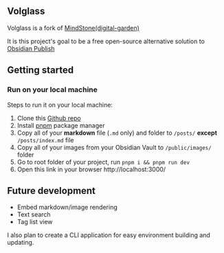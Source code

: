 ## Volglass
Volglass is a fork of [MindStone(digital-garden)](https://github.com/TuanManhCao/digital-garden)

It is this project's goal to be a free open-source alternative solution to [Obsidian Publish](https://obsidian.md/publish)

## Getting started
### Run on your local machine

Steps to run it on your local machine:
1. Clone this [Github repo](https://github.com/turtton/volglass)
2. Install [pnpm](https://pnpm.io/installation) package manager 
3. Copy all of your **markdown** file (`.md` only) and folder to `/posts/` **except** `/posts/index.md` file
4. Copy all of your images from your Obsidian Vault to `/public/images/` folder 
5. Go to root folder of your project, run `pnpm i && pnpm run dev`
6. Open this link in your browser http://localhost:3000/ 

## Future development 

- Embed markdown/image rendering
- Text search
- Tag list view

I also plan to create a CLI application for easy environment building and updating.
